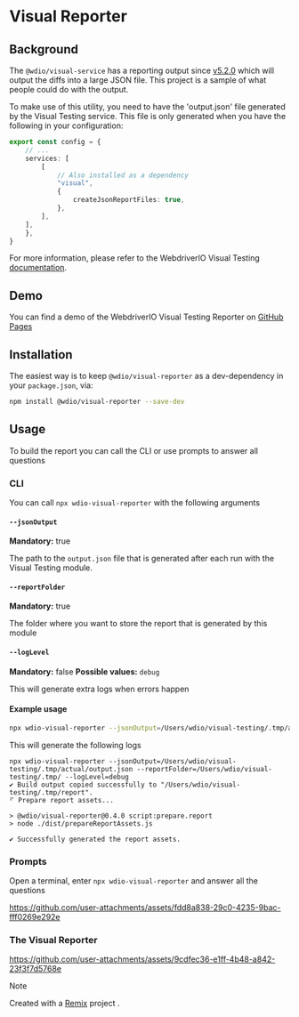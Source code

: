 # Visual Reporter

## Background

The `@wdio/visual-service` has a reporting output since [v5.2.0](https://github.com/webdriverio/visual-testing/releases/tag/%40wdio%2Fvisual-service%405.2.0) which will output the diffs into a large JSON file. This project is a sample of what people could do with the output.

To make use of this utility, you need to have the 'output.json' file generated by the Visual Testing service. This file is only generated when you have the following in your configuration:

```ts
export const config = {
    // ...
    services: [
        [
            // Also installed as a dependency
            "visual",
            {
                createJsonReportFiles: true,
            },
        ],
    ],
    },
}
```

For more information, please refer to the WebdriverIO Visual Testing [documentation](https://webdriver.io/docs/visual-testing).

## Demo

You can find a demo of the WebdriverIO Visual Testing Reporter on [GitHub Pages](https://webdriverio.github.io/visual-testing/)

## Installation

The easiest way is to keep `@wdio/visual-reporter` as a dev-dependency in your `package.json`, via:

```sh
npm install @wdio/visual-reporter --save-dev
```

## Usage

To build the report you can call the CLI or use prompts to answer all questions

### CLI

You can call `npx wdio-visual-reporter` with the following arguments

#### `--jsonOutput`

**Mandatory:** true

The path to the `output.json` file that is generated after each run with the Visual Testing module.

#### `--reportFolder`

**Mandatory:** true

The folder where you want to store the report that is generated by this module

#### `--logLevel`

**Mandatory:** false
**Possible values:** `debug`

This will generate extra logs when errors happen

#### Example usage

```sh
npx wdio-visual-reporter --jsonOutput=/Users/wdio/visual-testing/.tmp/actual/output.json --reportFolder=/Users/wdio/visual-testing/.tmp/ --logLevel=debug
```

This will generate the following logs

```logs
npx wdio-visual-reporter --jsonOutput=/Users/wdio/visual-testing/.tmp/actual/output.json --reportFolder=/Users/wdio/visual-testing/.tmp/ --logLevel=debug
✔ Build output copied successfully to "/Users/wdio/visual-testing/.tmp/report".
⠋ Prepare report assets...

> @wdio/visual-reporter@0.4.0 script:prepare.report
> node ./dist/prepareReportAssets.js

✔ Successfully generated the report assets.
```

### Prompts

Open a terminal, enter `npx wdio-visual-reporter` and answer all the questions

https://github.com/user-attachments/assets/fdd8a838-29c0-4235-9bac-fff0269e292e

### The Visual Reporter

https://github.com/user-attachments/assets/9cdfec36-e1ff-4b48-a842-23f3f7d5768e

> [!NOTE]
> Created with a [Remix](https://remix.run/) project .
